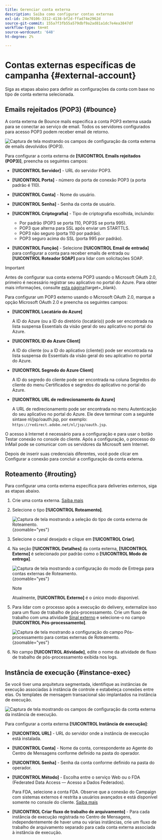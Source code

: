 ```yaml
---
title: Gerenciar conta externa
description: Saiba como configurar contas externas
exl-id: 24e70106-3312-4138-bf2d-ffad74e2962d
source-git-commit: 155a7f3fb55a579dbf9a2ad81a1dc7e4ea3847df
workflow-type: tm+mt
source-wordcount: '648'
ht-degree: 2%

---
```


# Contas externas específicas de campanha {#external-account}

Siga as etapas abaixo para definir as configurações da conta com base no tipo de conta externa selecionada.

## Emails rejeitados (POP3) {#bounce}

A conta externa de Bounce mails especifica a conta POP3 externa usada para se conectar ao serviço de email. Todos os servidores configurados para acesso POP3 podem receber email de retorno.

![Captura de tela mostrando os campos de configuração da conta externa de emails devolvidos (POP3).](assets/external_account_bounce.png)

Para configurar a conta externa de **[!UICONTROL Emails rejeitados (POP3)]**, preencha os seguintes campos:

* **[!UICONTROL Servidor]** - URL do servidor POP3.

* **[!UICONTROL Porta]** - número da porta de conexão POP3 (a porta padrão é 110).

* **[!UICONTROL Conta]** - Nome do usuário.

* **[!UICONTROL Senha]** - Senha da conta de usuário.

* **[!UICONTROL Criptografia]** - Tipo de criptografia escolhida, incluindo:
   * Por padrão (POP3 se porta 110, POP3S se porta 995).
   * POP3 que alterna para SSL após enviar um STARTTLS.
   * POP3 não seguro (porta 110 por padrão).
   * POP3 seguro acima do SSL (porta 995 por padrão).

* **[!UICONTROL Função]** - Selecione **[!UICONTROL Email de entrada]** para configurar a conta para receber emails de entrada ou **[!UICONTROL Roteador SOAP]** para lidar com solicitações SOAP.

>[!IMPORTANT]
>
>Antes de configurar sua conta externa POP3 usando o Microsoft OAuth 2.0, primeiro é necessário registrar seu aplicativo no portal do Azure. Para obter mais informações, consulte [esta página](https://learn.microsoft.com/en-us/entra/identity-platform/quickstart-register-app){target=_blank}.

Para configurar um POP3 externo usando o Microsoft OAuth 2.0, marque a opção Microsoft OAuth 2.0 e preencha os seguintes campos:

* **[!UICONTROL Locatário do Azure]**

  A ID do Azure (ou a ID do diretório (locatário)) pode ser encontrada na lista suspensa Essentials da visão geral do seu aplicativo no portal do Azure.

* **[!UICONTROL ID do Azure Client]**

  A ID do cliente (ou a ID do aplicativo (cliente)) pode ser encontrada na lista suspensa do Essentials da visão geral do seu aplicativo no portal do Azure.

* **[!UICONTROL Segredo do Azure Client]**

  A ID do segredo do cliente pode ser encontrada na coluna Segredos do cliente do menu Certificados e segredos do aplicativo no portal do Azure.

* **[!UICONTROL URL de redirecionamento do Azure]**

  A URL de redirecionamento pode ser encontrada no menu Autenticação do seu aplicativo no portal do Azure. Ele deve terminar com a seguinte sintaxe nl/jsp/oauth.jsp, por exemplo: `https://redirect.adobe.net/nl/jsp/oauth.jsp`.

O acesso à Internet é necessário para a configuração e para usar o botão Testar conexão no console do cliente. Após a configuração, o processo do InMail pode se comunicar com os servidores da Microsoft sem Internet.

Depois de inserir suas credenciais diferentes, você pode clicar em Configurar a conexão para concluir a configuração da conta externa.

## Roteamento {#routing}

Para configurar uma conta externa específica para deliveries externos, siga as etapas abaixo.

1. Crie uma conta externa. [Saiba mais](create-external-account.md)

1. Selecione o tipo **[!UICONTROL Roteamento]**.

   ![Captura de tela mostrando a seleção do tipo de conta externa de Roteamento.](assets/external-account-routing.png){zoomable="yes"}

1. Selecione o canal desejado e clique em **[!UICONTROL Criar]**.

1. Na seção **[!UICONTROL Detalhes]** da conta externa, **[!UICONTROL Externo]** é selecionado por padrão como o **[!UICONTROL Modo de entrega]**.

   ![Captura de tela mostrando a configuração do modo de Entrega para contas externas de Roteamento.](assets/external-account-delivery-mode.png){zoomable="yes"}

   >[!NOTE]
   >
   >Atualmente, **[!UICONTROL Externo]** é o único modo disponível.

1. Para lidar com o processo após a execução do delivery, externalize isso para um fluxo de trabalho de pós-processamento. Crie um fluxo de trabalho com uma atividade [Sinal externo](../workflows/activities/external-signal.md) e selecione-o no campo **[!UICONTROL Pós-processamento]**.

   ![Captura de tela mostrando a configuração do campo Pós-processamento para contas externas de Roteamento.](assets/external-account-post-processing.png){zoomable="yes"}

1. No campo **[!UICONTROL Atividade]**, edite o nome da atividade de fluxo de trabalho de pós-processamento exibida nos logs. <!--you can edit the name of the activity that will be created if you add an external or bulk delivery to a workflow-->

## Instância de execução {#instance-exec}

Se você tiver uma arquitetura segmentada, identifique as instâncias de execução associadas à instância de controle e estabeleça conexões entre elas. Os templates de mensagem transacional são implantados na instância de execução.

![Captura de tela mostrando os campos de configuração da conta externa da instância de execução.](assets/external_account_exec.png)

Para configurar a conta externa **[!UICONTROL Instância de execução]**:

* **[!UICONTROL URL]** - URL do servidor onde a instância de execução está instalada.

* **[!UICONTROL Conta]** - Nome da conta, correspondente ao Agente do Centro de Mensagens conforme definido na pasta do operador.

* **[!UICONTROL Senha]** - Senha da conta conforme definido na pasta do operador.

* **[!UICONTROL Método]** - Escolha entre o serviço Web ou o FDA (Federated Data Access — Acesso a Dados Federados).

  Para FDA, selecione a conta FDA. Observe que a conexão do Campaign com sistemas externos é restrita a usuários avançados e está disponível somente no console do cliente. [Saiba mais](https://experienceleague.adobe.com/en/docs/campaign/campaign-v8/connect/fda#_blank)

* **[!UICONTROL Criar fluxo de trabalho de arquivamento]** - Para cada instância de execução registrada no Centro de Mensagens, independentemente de haver uma ou várias instâncias, crie um fluxo de trabalho de arquivamento separado para cada conta externa associada à instância de execução.
